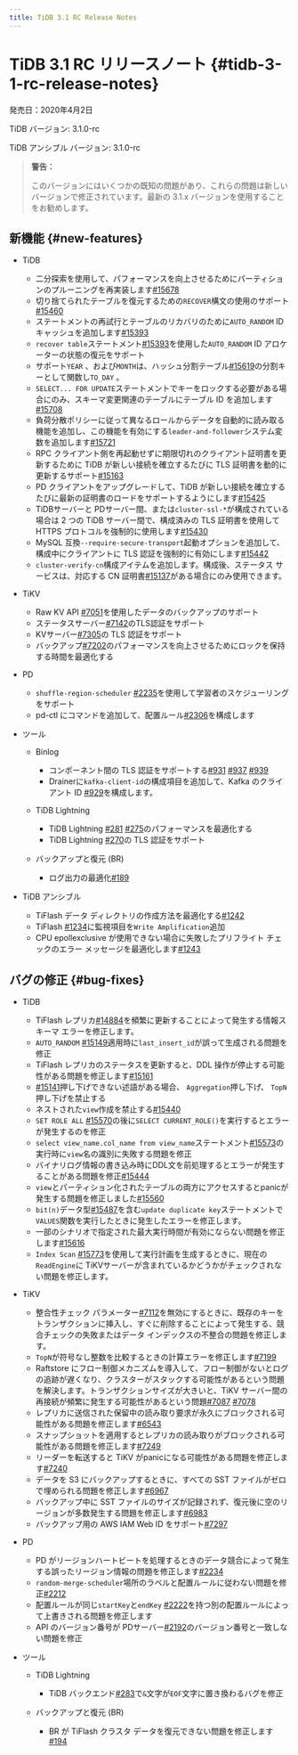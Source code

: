 ```yaml
---
title: TiDB 3.1 RC Release Notes
---
```


# TiDB 3.1 RC リリースノート {#tidb-3-1-rc-release-notes}

発売日：2020年4月2日

TiDB バージョン: 3.1.0-rc

TiDB アンシブル バージョン: 3.1.0-rc

> **警告：**
>
> このバージョンにはいくつかの既知の問題があり、これらの問題は新しいバージョンで修正されています。最新の 3.1.x バージョンを使用することをお勧めします。

## 新機能 {#new-features}

-   TiDB

    -   二分探索を使用して、パフォーマンスを向上させるためにパーティションのプルーニングを再実装します[#15678](https://github.com/pingcap/tidb/pull/15678)
    -   切り捨てられたテーブルを復元するための`RECOVER`構文の使用のサポート[#15460](https://github.com/pingcap/tidb/pull/15460)
    -   ステートメントの再試行とテーブルのリカバリのために`AUTO_RANDOM` ID キャッシュを追加します[#15393](https://github.com/pingcap/tidb/pull/15393)
    -   `recover table`ステートメント[#15393](https://github.com/pingcap/tidb/pull/15393)を使用した`AUTO_RANDOM` ID アロケーターの状態の復元をサポート
    -   サポート`YEAR` 、および`MONTH`は、ハッシュ分割テーブル[#15619](https://github.com/pingcap/tidb/pull/15619)の分割キーとして関数し`TO_DAY` 。
    -   `SELECT... FOR UPDATE`ステートメントでキーをロックする必要がある場合にのみ、スキーマ変更関連のテーブルにテーブル ID を追加します[#15708](https://github.com/pingcap/tidb/pull/15708)
    -   負荷分散ポリシーに従って異なるロールからデータを自動的に読み取る機能を追加し、この機能を有効にする`leader-and-follower`システム変数を追加します[#15721](https://github.com/pingcap/tidb/pull/15721)
    -   RPC クライアント側を再起動せずに期限切れのクライアント証明書を更新するために TiDB が新しい接続を確立するたびに TLS 証明書を動的に更新するサポート[#15163](https://github.com/pingcap/tidb/pull/15163)
    -   PD クライアントをアップグレードして、TiDB が新しい接続を確立するたびに最新の証明書のロードをサポートするようにします[#15425](https://github.com/pingcap/tidb/pull/15425)
    -   TiDBサーバーと PDサーバー間、または`cluster-ssl-*`が構成されている場合は 2 つの TiDB サーバー間で、構成済みの TLS 証明書を使用して HTTPS プロトコルを強制的に使用します[#15430](https://github.com/pingcap/tidb/pull/15430)
    -   MySQL 互換`--require-secure-transport`起動オプションを追加して、構成中にクライアントに TLS 認証を強制的に有効にします[#15442](https://github.com/pingcap/tidb/pull/15442)
    -   `cluster-verify-cn`構成アイテムを追加します。構成後、ステータス サービスは、対応する CN 証明書[#15137](https://github.com/pingcap/tidb/pull/15137)がある場合にのみ使用できます。

-   TiKV

    -   Raw KV API [#7051](https://github.com/tikv/tikv/pull/7051)を使用したデータのバックアップのサポート
    -   ステータスサーバー[#7142](https://github.com/tikv/tikv/pull/7142)のTLS認証をサポート
    -   KVサーバー[#7305](https://github.com/tikv/tikv/pull/7305)の TLS 認証をサポート
    -   バックアップ[#7202](https://github.com/tikv/tikv/pull/7202)のパフォーマンスを向上させるためにロックを保持する時間を最適化する

-   PD

    -   `shuffle-region-scheduler` [#2235](https://github.com/pingcap/pd/pull/2235)を使用して学習者のスケジューリングをサポート
    -   pd-ctl にコマンドを追加して、配置ルール[#2306](https://github.com/pingcap/pd/pull/2306)を構成します

-   ツール

    -   Binlog

        -   コンポーネント間の TLS 認証をサポートする[#931](https://github.com/pingcap/tidb-binlog/pull/931) [#937](https://github.com/pingcap/tidb-binlog/pull/937) [#939](https://github.com/pingcap/tidb-binlog/pull/939)
        -   Drainerに`kafka-client-id`の構成項目を追加して、Kafka のクライアント ID [#929](https://github.com/pingcap/tidb-binlog/pull/929)を構成します。

    -   TiDB Lightning

        -   TiDB Lightning [#281](https://github.com/pingcap/tidb-lightning/pull/281) [#275](https://github.com/pingcap/tidb-lightning/pull/275)のパフォーマンスを最適化する
        -   TiDB Lightning [#270](https://github.com/pingcap/tidb-lightning/pull/270)の TLS 認証をサポート

    -   バックアップと復元 (BR)

        -   ログ出力の最適化[#189](https://github.com/pingcap/br/pull/189)

-   TiDB アンシブル

    -   TiFlash データ ディレクトリの作成方法を最適化する[#1242](https://github.com/pingcap/tidb-ansible/pull/1242)
    -   TiFlash [#1234](https://github.com/pingcap/tidb-ansible/pull/1234)に監視項目を`Write Amplification`追加
    -   CPU epollexclusive が使用できない場合に失敗したプリフライト チェックのエラー メッセージを最適化します[#1243](https://github.com/pingcap/tidb-ansible/pull/1243)

## バグの修正 {#bug-fixes}

-   TiDB

    -   TiFlash レプリカ[#14884](https://github.com/pingcap/tidb/pull/14884)を頻繁に更新することによって発生する情報スキーマ エラーを修正します。
    -   `AUTO_RANDOM` [#15149](https://github.com/pingcap/tidb/pull/15149)適用時に`last_insert_id`が誤って生成される問題を修正
    -   TiFlash レプリカのステータスを更新すると、DDL 操作が停止する可能性がある問題を修正します[#15161](https://github.com/pingcap/tidb/pull/15161)
    -   [#15141](https://github.com/pingcap/tidb/pull/15141)押し下げできない述語がある場合、 `Aggregation`押し下げ、 `TopN`押し下げを禁止する
    -   ネストされた`view`作成を禁止する[#15440](https://github.com/pingcap/tidb/pull/15440)
    -   `SET ROLE ALL` [#15570](https://github.com/pingcap/tidb/pull/15570)の後に`SELECT CURRENT_ROLE()`を実行するとエラーが発生するのを修正
    -   `select view_name.col_name from view_name`ステートメント[#15573](https://github.com/pingcap/tidb/pull/15573)の実行時に`view`名の識別に失敗する問題を修正
    -   バイナリログ情報の書き込み時にDDL文を前処理するとエラーが発生することがある問題を修正[#15444](https://github.com/pingcap/tidb/pull/15444)
    -   `view`とパーティション化されたテーブルの両方にアクセスするとpanicが発生する問題を修正しました[#15560](https://github.com/pingcap/tidb/pull/15560)
    -   `bit(n)`データ型[#15487](https://github.com/pingcap/tidb/pull/15487)を含む`update duplicate key`ステートメントで`VALUES`関数を実行したときに発生したエラーを修正します。
    -   一部のシナリオで指定された最大実行時間が有効にならない問題を修正します[#15616](https://github.com/pingcap/tidb/pull/15616)
    -   `Index Scan` [#15773](https://github.com/pingcap/tidb/pull/15773)を使用して実行計画を生成するときに、現在の`ReadEngine`に TiKVサーバーが含まれているかどうかがチェックされない問題を修正します。

-   TiKV

    -   整合性チェック パラメーター[#7112](https://github.com/tikv/tikv/pull/7112)を無効にするときに、既存のキーをトランザクションに挿入し、すぐに削除することによって発生する、競合チェックの失敗またはデータ インデックスの不整合の問題を修正します。
    -   `TopN`が符号なし整数を比較するときの計算エラーを修正します[#7199](https://github.com/tikv/tikv/pull/7199)
    -   Raftstore にフロー制御メカニズムを導入して、フロー制御がないとログの追跡が遅くなり、クラスターがスタックする可能性があるという問題を解決します。トランザクションサイズが大きいと、TiKV サーバー間の再接続が頻繁に発生する可能性があるという問題[#7087](https://github.com/tikv/tikv/pull/7087) [#7078](https://github.com/tikv/tikv/pull/7078)
    -   レプリカに送信された保留中の読み取り要求が永久にブロックされる可能性がある問題を修正します[#6543](https://github.com/tikv/tikv/pull/6543)
    -   スナップショットを適用するとレプリカの読み取りがブロックされる可能性がある問題を修正します[#7249](https://github.com/tikv/tikv/pull/7249)
    -   リーダーを転送すると TiKV がpanicになる可能性がある問題を修正します[#7240](https://github.com/tikv/tikv/pull/7240)
    -   データを S3 にバックアップするときに、すべての SST ファイルがゼロで埋められる問題を修正します[#6967](https://github.com/tikv/tikv/pull/6967)
    -   バックアップ中に SST ファイルのサイズが記録されず、復元後に空のリージョンが多数発生する問題を修正します[#6983](https://github.com/tikv/tikv/pull/6983)
    -   バックアップ用の AWS IAM Web ID をサポート[#7297](https://github.com/tikv/tikv/pull/7297)

-   PD

    -   PD がリージョンハートビートを処理するときのデータ競合によって発生する誤ったリージョン情報の問題を修正します[#2234](https://github.com/pingcap/pd/pull/2234)
    -   `random-merge-scheduler`場所のラベルと配置ルールに従わない問題を修正[#2212](https://github.com/pingcap/pd/pull/2221)
    -   配置ルールが同じ`startKey`と`endKey` [#2222](https://github.com/pingcap/pd/pull/2222)を持つ別の配置ルールによって上書きされる問題を修正します
    -   API のバージョン番号が PDサーバー[#2192](https://github.com/pingcap/pd/pull/2192)のバージョン番号と一致しない問題を修正

-   ツール

    -   TiDB Lightning

        -   TiDB バックエンド[#283](https://github.com/pingcap/tidb-lightning/pull/283)で`&`文字が`EOF`文字に置き換わるバグを修正

    -   バックアップと復元 (BR)

        -   BR が TiFlash クラスタ データを復元できない問題を修正します[#194](https://github.com/pingcap/br/pull/194)
